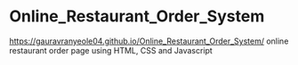 # Online_Restaurant_Order_System
https://gauravranyeole04.github.io/Online_Restaurant_Order_System/
online restaurant order page using HTML, CSS and Javascript
